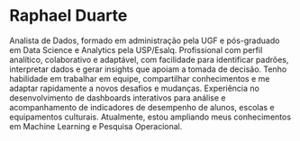 # Raphael Duarte
Analista de Dados, formado em administração pela UGF e pós-graduado em Data Science e Analytics pela USP/Esalq.
Profissional com perfil analítico, colaborativo e adaptável, com facilidade para identificar padrões, interpretar dados e gerar insights que apoiam a tomada de decisão.
Tenho habilidade em trabalhar em equipe, compartilhar conhecimentos e me adaptar rapidamente a novos desafios e mudanças.
Experiência no desenvolvimento de dashboards interativos para análise e acompanhamento de indicadores de desempenho de alunos, escolas e equipamentos culturais. Atualmente, estou ampliando meus conhecimentos em Machine Learning e Pesquisa Operacional.
